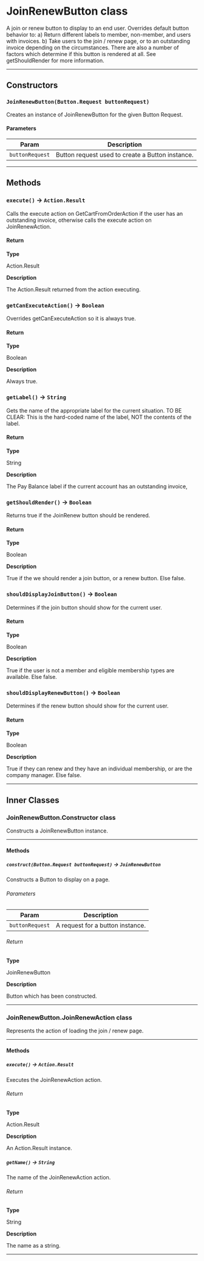 # JoinRenewButton class

A join or renew button to display to an end user. Overrides default button behavior to: a) Return different labels to member, non-member, and users with invoices. b) Take users to the join / renew page, or to an outstanding invoice depending on the circumstances. There are also a number of factors which determine if this button is rendered at all. See getShouldRender for more information.

---
## Constructors
### `JoinRenewButton(Button.Request buttonRequest)`

Creates an instance of JoinRenewButton for the given Button Request.
#### Parameters
|Param|Description|
|-----|-----------|
|`buttonRequest` |  Button request used to create a Button instance. |

---
## Methods
### `execute()` → `Action.Result`

Calls the execute action on GetCartFromOrderAction if the user has an outstanding invoice, otherwise calls the execute action on JoinRenewAction.

#### Return

**Type**

Action.Result

**Description**

The Action.Result returned from the action executing.

### `getCanExecuteAction()` → `Boolean`

Overrides getCanExecuteAction so it is always true.

#### Return

**Type**

Boolean

**Description**

Always true.

### `getLabel()` → `String`

Gets the name of the appropriate label for the current situation. TO BE CLEAR: This is the hard-coded name of the label, NOT the contents of the label.

#### Return

**Type**

String

**Description**

The Pay Balance label if the current account has an outstanding invoice,

### `getShouldRender()` → `Boolean`

Returns true if the JoinRenew button should be rendered.

#### Return

**Type**

Boolean

**Description**

True if the we should render a join button, or a renew button. Else false.

### `shouldDisplayJoinButton()` → `Boolean`

Determines if the join button should show for the current user.

#### Return

**Type**

Boolean

**Description**

True if the user is not a member and eligible membership types are available. Else false.

### `shouldDisplayRenewButton()` → `Boolean`

Determines if the renew button should show for the current user.

#### Return

**Type**

Boolean

**Description**

True if they can renew and they have an individual membership, or are the company manager. Else false.

---
## Inner Classes

### JoinRenewButton.Constructor class

Constructs a JoinRenewButton instance.

---
#### Methods
##### `construct(Button.Request buttonRequest)` → `JoinRenewButton`

Constructs a Button to display on a page.

###### Parameters
|Param|Description|
|-----|-----------|
|`buttonRequest` |  A request for a button instance. |

###### Return

**Type**

JoinRenewButton

**Description**

Button which has been constructed.

---
### JoinRenewButton.JoinRenewAction class

Represents the action of loading the join / renew page.

---
#### Methods
##### `execute()` → `Action.Result`

Executes the JoinRenewAction action.

###### Return

**Type**

Action.Result

**Description**

An Action.Result instance.

##### `getName()` → `String`

The name of the JoinRenewAction action.

###### Return

**Type**

String

**Description**

The name as a string.

---
